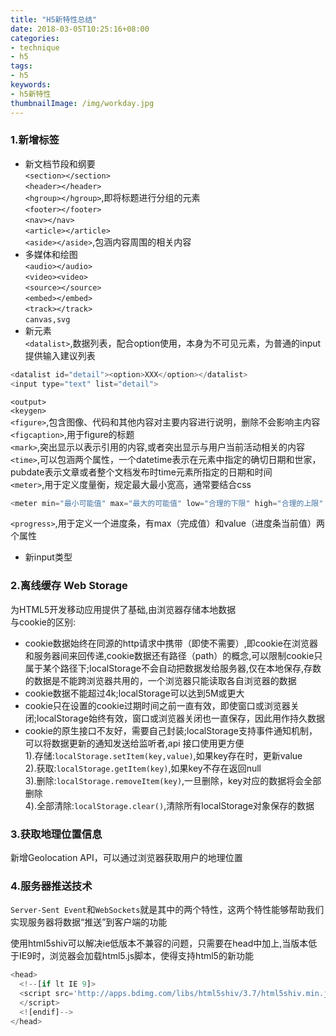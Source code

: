 ```yaml
---
title: "H5新特性总结"
date: 2018-03-05T10:25:16+08:00
categories:
- technique
- h5
tags:
- h5
keywords:
- h5新特性
thumbnailImage: /img/workday.jpg
---
```


<!--more-->
### 1.新增标签
* 新文档节段和纲要  
`<section></section>`  
`<header></header>`  
`<hgroup></hgroup>`,即将标题进行分组的元素  
`<footer></footer>`  
`<nav></nav>`  
`<article></article>`  
`<aside></aside>`,包涵内容周围的相关内容  
* 多媒体和绘图  
`<audio></audio>`  
`<video><video>`  
`<source></source>`  
`<embed></embed>`  
`<track></track>`  
`canvas,svg`  
* 新元素  
`<datalist>`,数据列表，配合option使用，本身为不可见元素，为普通的input提供输入建议列表  
``` javascript
<datalist id="detail"><option>XXX</option></datalist>
<input type="text" list="detail">
```

`<output>`  
`<keygen>`  
`<figure>`,包含图像、代码和其他内容对主要内容进行说明，删除不会影响主内容  
`<figcaption>`,用于figure的标题  
`<mark>`,突出显示以表示引用的内容,或者突出显示与用户当前活动相关的内容  
`<time>`,可以包涵两个属性，一个datetime表示在元素中指定的确切日期和世家，pubdate表示文章或者整个文档发布时time元素所指定的日期和时间  
`<meter>`,用于定义度量衡，规定最大最小宽高，通常要结合css 

``` javascript  
<meter min="最小可能值" max="最大的可能值" low="合理的下限" high="合理的上限" optimum="最优值" value="实际值"></meter>
```  

`<progress>`,用于定义一个进度条，有max（完成值）和value（进度条当前值）两个属性  
* 新input类型  
### 2.离线缓存 Web Storage  
为HTML5开发移动应用提供了基础,由浏览器存储本地数据  
与cookie的区别:  
* cookie数据始终在同源的http请求中携带（即使不需要）,即cookie在浏览器和服务器间来回传递,cookie数据还有路径（path）的概念,可以限制cookie只属于某个路径下;localStorage不会自动把数据发给服务器,仅在本地保存,存数的数据是不能跨浏览器共用的，一个浏览器只能读取各自浏览器的数据  
* cookie数据不能超过4k;localStorage可以达到5M或更大  
* cookie只在设置的cookie过期时间之前一直有效，即使窗口或浏览器关闭;localStorage始终有效，窗口或浏览器关闭也一直保存，因此用作持久数据  
* cookie的原生接口不友好，需要自己封装;localStorage支持事件通知机制，可以将数据更新的通知发送给监听者,api 接口使用更方便  
    1).存储:`localStorage.setItem(key,value)`,如果key存在时，更新value  
    2).获取:`localStorage.getItem(key)`,如果key不存在返回null  
    3).删除:`localStorage.removeItem(key)`,一旦删除，key对应的数据将会全部删除  
    4).全部清除:`localStorage.clear()`,清除所有localStorage对象保存的数据  

### 3.获取地理位置信息  
新增Geolocation API，可以通过浏览器获取用户的地理位置  
### 4.服务器推送技术
`Server-Sent Event`和`WebSockets`就是其中的两个特性，这两个特性能够帮助我们实现服务器将数据“推送”到客户端的功能  

  
    
使用html5shiv可以解决ie低版本不兼容的问题，只需要在head中加上,当版本低于IE9时，浏览器会加载html5.js脚本，使得支持html5的新功能 

``` javascript
<head>
  <!--[if lt IE 9]>
  <script src='http://apps.bdimg.com/libs/html5shiv/3.7/html5shiv.min.js'>
  </script>
  <![endif]-->
</head>
```    